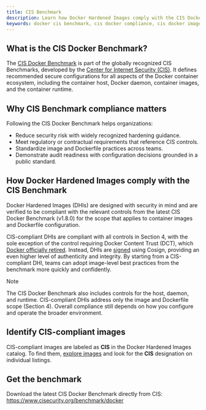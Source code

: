 ```yaml
---
title: CIS Benchmark
description: Learn how Docker Hardened Images comply with the CIS Docker Benchmark to help organizations harden container images for secure deployments.
keywords: docker cis benchmark, cis docker compliance, cis docker images, docker hardened images, secure container images
---
```


## What is the CIS Docker Benchmark?

The [CIS Docker Benchmark](https://www.cisecurity.org/benchmark/docker) is part
of the globally recognized CIS Benchmarks, developed by the [Center for
Internet Security (CIS)](https://www.cisecurity.org/). It defines recommended secure
configurations for all aspects of the Docker container ecosystem, including the
container host, Docker daemon, container images, and the container runtime.

## Why CIS Benchmark compliance matters

Following the CIS Docker Benchmark helps organizations:

- Reduce security risk with widely recognized hardening guidance.
- Meet regulatory or contractual requirements that reference CIS controls.
- Standardize image and Dockerfile practices across teams.
- Demonstrate audit readiness with configuration decisions grounded in a public standard.

## How Docker Hardened Images comply with the CIS Benchmark

Docker Hardened Images (DHIs) are designed with security in mind and are
verified to be compliant with the relevant controls from the latest CIS
Docker Benchmark (v1.8.0) for the scope that applies to container images and
Dockerfile configuration.

CIS-compliant DHIs are compliant with all controls in Section 4, with the sole
exception of the control requiring Docker Content Trust (DCT), which [Docker
officially retired](https://www.docker.com/blog/retiring-docker-content-trust/).
Instead, DHIs are [signed](/manuals/dhi/core-concepts/signatures.md) using
Cosign, providing an even higher level of authenticity and integrity. By
starting from a CIS-compliant DHI, teams can adopt image-level best practices
from the benchmark more quickly and confidently.

> [!NOTE]
>
> The CIS Docker Benchmark also includes controls for the host, daemon, and
> runtime. CIS-compliant DHIs address only the image and Dockerfile scope (Section
> 4). Overall compliance still depends on how you configure and operate the
> broader environment.

## Identify CIS-compliant images

CIS-compliant images are labeled as **CIS** in the Docker Hardened Images catalog.
To find them, [explore images](../how-to/explore.md) and look for the **CIS**
designation on individual listings.

## Get the benchmark

Download the latest CIS Docker Benchmark directly from CIS:
https://www.cisecurity.org/benchmark/docker
